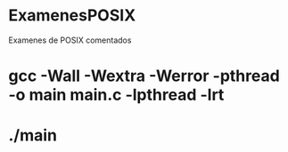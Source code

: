 # ExamenesPOSIX
Examenes de POSIX comentados 

# gcc -Wall -Wextra -Werror -pthread -o main main.c -lpthread -lrt
# ./main
